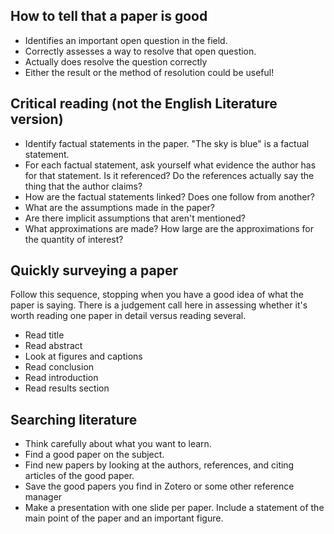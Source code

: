## How to tell that a paper is good
 * Identifies an important open question in the field.
 * Correctly assesses a way to resolve that open question.
 * Actually does resolve the question correctly
 * Either the result or the method of resolution could be useful!
 
## Critical reading (not the English Literature version)
 * Identify factual statements in the paper. "The sky is blue" is a factual statement.
 * For each factual statement, ask yourself what evidence the author has for that statement. Is it referenced? Do the references actually say the thing that the author claims?
 * How are the factual statements linked? Does one follow from another? 
 * What are the assumptions made in the paper? 
 * Are there implicit assumptions that aren't mentioned?
 * What approximations are made? How large are the approximations for the quantity of interest?
 
 ## Quickly surveying a paper
 Follow this sequence, stopping when you have a good idea of what the paper is saying. 
 There is a judgement call here in assessing whether it's worth reading one paper in detail versus reading several.
  * Read title
  * Read abstract
  * Look at figures and captions
  * Read conclusion
  * Read introduction
  * Read results section
 
 ## Searching literature
  * Think carefully about what you want to learn.
  * Find a good paper on the subject.
  * Find new papers by looking at the authors, references, and citing articles of the good paper.
  * Save the good papers you find in Zotero or some other reference manager
  * Make a presentation with one slide per paper. Include a statement of the main point of the paper and an important figure. 
